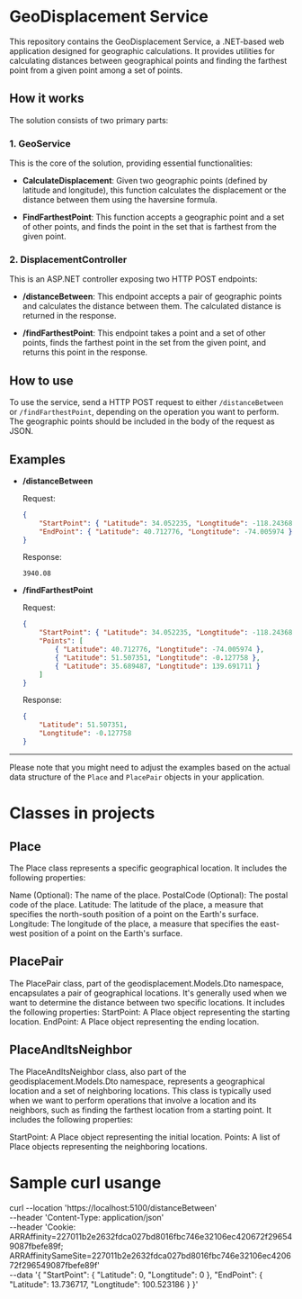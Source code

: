 # GeoDisplacement Service

This repository contains the GeoDisplacement Service, a .NET-based web application designed for geographic calculations. It provides utilities for calculating distances between geographical points and finding the farthest point from a given point among a set of points.

## How it works

The solution consists of two primary parts:

### 1. GeoService

This is the core of the solution, providing essential functionalities:

* **CalculateDisplacement**: Given two geographic points (defined by latitude and longitude), this function calculates the displacement or the distance between them using the haversine formula.

* **FindFarthestPoint**: This function accepts a geographic point and a set of other points, and finds the point in the set that is farthest from the given point.

### 2. DisplacementController

This is an ASP.NET controller exposing two HTTP POST endpoints:

* **/distanceBetween**: This endpoint accepts a pair of geographic points and calculates the distance between them. The calculated distance is returned in the response.

* **/findFarthestPoint**: This endpoint takes a point and a set of other points, finds the farthest point in the set from the given point, and returns this point in the response.

## How to use

To use the service, send a HTTP POST request to either `/distanceBetween` or `/findFarthestPoint`, depending on the operation you want to perform. The geographic points should be included in the body of the request as JSON.

## Examples

* **/distanceBetween**

  Request:
  ```json
  {
      "StartPoint": { "Latitude": 34.052235, "Longtitude": -118.243683 },
      "EndPoint": { "Latitude": 40.712776, "Longtitude": -74.005974 }
  }
  ```
  Response:
  ```
  3940.08
  ```

* **/findFarthestPoint**

  Request:
  ```json
  {
      "StartPoint": { "Latitude": 34.052235, "Longtitude": -118.243683 },
      "Points": [
          { "Latitude": 40.712776, "Longtitude": -74.005974 },
          { "Latitude": 51.507351, "Longtitude": -0.127758 },
          { "Latitude": 35.689487, "Longtitude": 139.691711 }
      ]
  }
  ```
  Response:
  ```json
  {
      "Latitude": 51.507351,
      "Longtitude": -0.127758
  }
  ```

---

Please note that you might need to adjust the examples based on the actual data structure of the `Place` and `PlacePair` objects in your application.

# Classes in projects

## Place
The Place class represents a specific geographical location. It includes the following properties:

Name (Optional): The name of the place.
PostalCode (Optional): The postal code of the place.
Latitude: The latitude of the place, a measure that specifies the north-south position of a point on the Earth's surface.
Longitude: The longitude of the place, a measure that specifies the east-west position of a point on the Earth's surface.

## PlacePair
The PlacePair class, part of the geodisplacement.Models.Dto namespace, encapsulates a pair of geographical locations. It's generally used when we want to determine the distance between two specific locations. It includes the following properties:
StartPoint: A Place object representing the starting location.
EndPoint: A Place object representing the ending location.

## PlaceAndItsNeighbor
The PlaceAndItsNeighbor class, also part of the geodisplacement.Models.Dto namespace, represents a geographical location and a set of neighboring locations. This class is typically used when we want to perform operations that involve a location and its neighbors, such as finding the farthest location from a starting point. It includes the following properties:

StartPoint: A Place object representing the initial location.
Points: A list of Place objects representing the neighboring locations.

# Sample curl usange
curl --location 'https://localhost:5100/distanceBetween' \
--header 'Content-Type: application/json' \
--header 'Cookie: ARRAffinity=227011b2e2632fdca027bd8016fbc746e32106ec420672f296549087fbefe89f; ARRAffinitySameSite=227011b2e2632fdca027bd8016fbc746e32106ec420672f296549087fbefe89f' \
--data '{
    "StartPoint": {
        "Latitude": 0,
        "Longtitude": 0
    },
     "EndPoint": {
        "Latitude": 13.736717,
        "Longtitude": 100.523186
    }
}'
